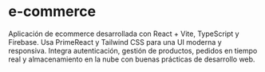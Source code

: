 # e-commerce
Aplicación de ecommerce desarrollada con React + Vite, TypeScript y Firebase. Usa PrimeReact y Tailwind CSS para una UI moderna y responsiva. Integra autenticación, gestión de productos, pedidos en tiempo real y almacenamiento en la nube con buenas prácticas de desarrollo web.
